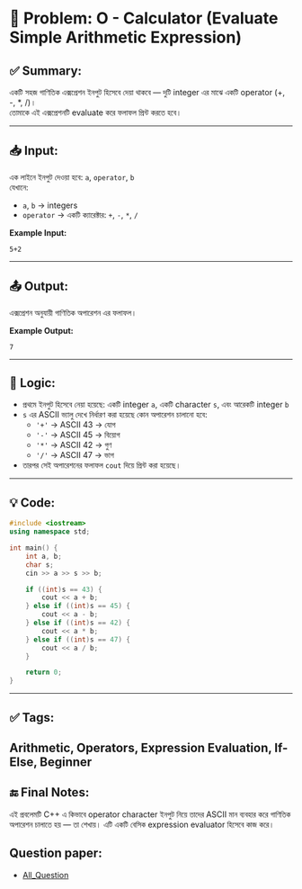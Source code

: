 # 🧩 Problem: O - Calculator (Evaluate Simple Arithmetic Expression)

## ✅ Summary:
একটি সহজ গাণিতিক এক্সপ্রেশন ইনপুট হিসেবে দেয়া থাকবে — দুটি integer এর মাঝে একটি operator (+, -, *, /)।  
তোমাকে এই এক্সপ্রেশনটি evaluate করে ফলাফল প্রিন্ট করতে হবে।

---

## 📥 Input:
এক লাইনে ইনপুট দেওয়া হবে: `a`, `operator`, `b`  
যেখানে:
- `a`, `b` → integers
- `operator` → একটি ক্যারেক্টার: `+`, `-`, `*`, `/`

**Example Input:**

```
5+2
```
---
## 📤 Output:
এক্সপ্রেশন অনুযায়ী গাণিতিক অপারেশন এর ফলাফল।

**Example Output:**
```
7
```
---

## 🧠 Logic:
- প্রথমে ইনপুট হিসেবে নেয়া হয়েছে: একটি integer `a`, একটি character `s`, এবং আরেকটি integer `b`
- `s` এর ASCII ভ্যালু দেখে নির্ধারণ করা হয়েছে কোন অপারেশন চালানো হবে:
    - `'+'` → ASCII 43 → যোগ
    - `'-'` → ASCII 45 → বিয়োগ
    - `'*'` → ASCII 42 → গুণ
    - `'/'` → ASCII 47 → ভাগ
- তারপর সেই অপারেশনের ফলাফল `cout` দিয়ে প্রিন্ট করা হয়েছে।

---

## 💡 Code:
```cpp
#include <iostream>
using namespace std;

int main() {
    int a, b;
    char s;
    cin >> a >> s >> b;

    if ((int)s == 43) {
        cout << a + b;
    } else if ((int)s == 45) {
        cout << a - b;
    } else if ((int)s == 42) {
        cout << a * b;
    } else if ((int)s == 47) {
        cout << a / b;
    }

    return 0;
}

```

---

## ✅ Tags:
Arithmetic, Operators, Expression Evaluation, If-Else, Beginner
---

## 🔚 Final Notes:
এই প্রবলেমটি C++ এ কিভাবে operator character ইনপুট নিয়ে তাদের ASCII মান ব্যবহার করে গাণিতিক অপারেশন চালাতে হয় — তা শেখায়।
এটি একটি বেসিক expression evaluator হিসেবে কাজ করে।

## Question paper:
- [All_Question](../Question%20Paper/All_Question.pdf)
